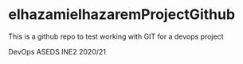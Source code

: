 # elhazamielhazaremProjectGithub
This is a github repo to test working with GIT for a devops project

DevOps ASEDS INE2 2020/21
